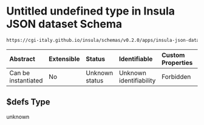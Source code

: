 # Untitled undefined type in Insula JSON dataset Schema

```txt
https://cgi-italy.github.io/insula/schemas/v0.2.0/apps/insula-json-dataset.schema.json#/$defs
```



| Abstract            | Extensible | Status         | Identifiable            | Custom Properties | Additional Properties | Access Restrictions | Defined In                                                                                               |
| :------------------ | :--------- | :------------- | :---------------------- | :---------------- | :-------------------- | :------------------ | :------------------------------------------------------------------------------------------------------- |
| Can be instantiated | No         | Unknown status | Unknown identifiability | Forbidden         | Allowed               | none                | [insula-json-dataset.schema.json\*](schemas/apps/insula-json-dataset.schema.json "open original schema") |

## $defs Type

unknown
